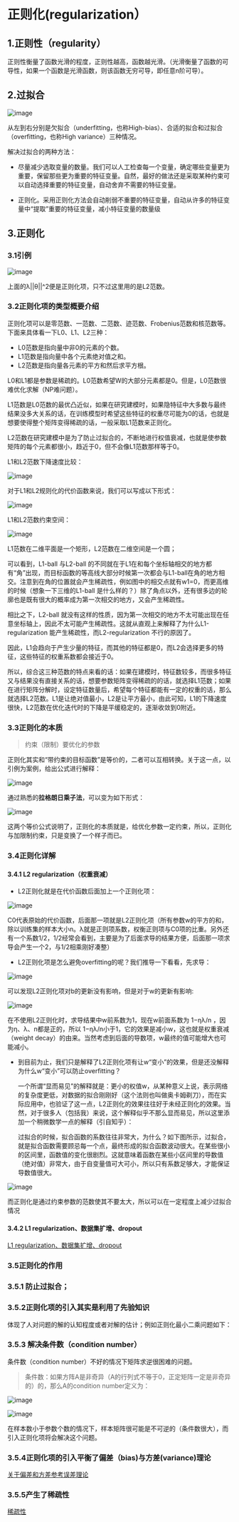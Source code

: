 # 正则化(regularization）
## 1.正则性（regularity）
正则性衡量了函数光滑的程度，正则性越高，函数越光滑。（光滑衡量了函数的可导性，如果一个函数是光滑函数，则该函数无穷可导，即任意n阶可导）。
## 2.过拟合

![image](http://www.datalearner.com/resources/blog_images/d5095e9f-bf4e-454b-a1ed-92557a013299.png)

从左到右分别是欠拟合（underfitting，也称High-bias）、合适的拟合和过拟合（overfitting，也称High variance）三种情况。

解决过拟合的两种方法：

- 尽量减少选取变量的数量。我们可以人工检查每一个变量，确定哪些变量更为重要，保留那些更为重要的特征变量。自然，最好的做法还是采取某种约束可以自动选择重要的特征变量，自动舍弃不需要的特征变量。

- 正则化。采用正则化方法会自动削弱不重要的特征变量，自动从许多的特征变量中“提取”重要的特征变量，减小特征变量的数量级

## 3.正则化
### 3.1引例

![image](http://www.datalearner.com/resources/blog_images/6a01bed3-190f-4418-85ec-10e92d14bbd5.png)

上面的λ||θ||^2便是正则化项，只不过这里用的是L2范数。

### 3.2正则化项的类型概要介绍
正则化项可以是零范数、一范数、二范数、迹范数、Frobenius范数和核范数等。下面来具体看一下L0、L1、L2三种：
- L0范数是指向量中非0的元素的个数。
- L1范数是指向量中各个元素绝对值之和。
- L2范数是指向量各元素的平方和然后求平方根。

L0和L1都是参数是稀疏的。L0范数希望W的大部分元素都是0。但是，L0范数很难优化求解（NP难问题）。

L1范数是L0范数的最优凸近似，如果在研究建模时，如果隐特征中大多数与最终结果没多大关系的话，在训练模型时希望这些特征的权重尽可能为0的话，也就是想要使得整个矩阵变得稀疏的话，一般采取L1范数来正则化。

L2范数在研究建模中是为了防止过拟合的，不断地进行权值衰减，也就是使参数矩阵的每个元素都很小，趋近于0，但不会像L1范数那样等于0。

L1和L2范数下降速度比较：

![image](http://img.blog.csdn.net/20160813232632087?watermark/2/text/aHR0cDovL2Jsb2cuY3Nkbi5uZXQv/font/5a6L5L2T/fontsize/400/fill/I0JBQkFCMA==/dissolve/70/gravity/Center)

对于L1和L2规则化的代价函数来说，我们可以写成以下形式：

![image](http://img.blog.csdn.net/20160813232806943?watermark/2/text/aHR0cDovL2Jsb2cuY3Nkbi5uZXQv/font/5a6L5L2T/fontsize/400/fill/I0JBQkFCMA==/dissolve/70/gravity/Center)

L1和L2范数约束空间：

![image](http://img.blog.csdn.net/20160813232854725?watermark/2/text/aHR0cDovL2Jsb2cuY3Nkbi5uZXQv/font/5a6L5L2T/fontsize/400/fill/I0JBQkFCMA==/dissolve/70/gravity/Center)

L1范数在二维平面是一个矩形，L2范数在二维空间是一个圆；

可以看到，L1-ball 与L2-ball 的不同就在于L1在和每个坐标轴相交的地方都有“角”出现，而目标函数的等高线大部分时候第一次都会与L1-ball在角的地方相交。注意到在角的位置就会产生稀疏性，例如图中的相交点就有w1=0，而更高维的时候（想象一下三维的L1-ball 是什么样的？）除了角点以外，还有很多边的轮廓也是既有很大的概率成为第一次相交的地方，又会产生稀疏性。

相比之下，L2-ball 就没有这样的性质，因为第一次相交的地方不太可能出现在任意坐标轴上，因此不太可能产生稀疏性。这就从直观上来解释了为什么L1-regularization 能产生稀疏性，而L2-regularization 不行的原因了。

因此，L1会趋向于产生少量的特征，而其他的特征都是0，而L2会选择更多的特征，这些特征的权重系数都会接近于0。

       
所以，综合这三种范数的特点来看的话：如果在建模时，特征数较多，而很多特征又与结果没有直接关系的话，想要参数矩阵变得稀疏的的话，就选择L1范数；如果在进行矩阵分解时，设定特征数量后，希望每个特征都能有一定的权重的话，那么就选择L2范数。L1是让绝对值最小，L2是让平方最小，由此可知，L1的下降速度很快，L2范数在优化迭代时的下降是平缓稳定的，逐渐收敛到0附近。
### 3.3正则化的本质
> 约束（限制）要优化的参数

正则化其实和“带约束的目标函数”是等价的，二者可以互相转换。关于这一点，以引例为案例，给出公式进行解释：

![image](http://img.blog.csdn.net/20140927172820098?watermark/2/text/aHR0cDovL2Jsb2cuY3Nkbi5uZXQvd3NqOTk4Njg5YWE=/font/5a6L5L2T/fontsize/400/fill/I0JBQkFCMA==/dissolve/70/gravity/Center)

通过熟悉的**拉格朗日乘子法**，可以变为如下形式：

![image](http://img.blog.csdn.net/20140927173332395?watermark/2/text/aHR0cDovL2Jsb2cuY3Nkbi5uZXQvd3NqOTk4Njg5YWE=/font/5a6L5L2T/fontsize/400/fill/I0JBQkFCMA==/dissolve/70/gravity/Center)

这两个等价公式说明了，正则化的本质就是，给优化参数一定约束，所以，正则化与加限制约束，只是变换了一个样子而已。
### 3.4正则化详解
#### 3.4.1 L2 regularization（权重衰减）

-  L2正则化就是在代价函数后面加上一个正则化项：

![image](http://i.imgur.com/9WnBBu1.jpg)

C0代表原始的代价函数，后面那一项就是L2正则化项（所有参数w的平方的和，除以训练集的样本大小n。λ就是正则项系数，权衡正则项与C0项的比重。另外还有一个系数1/2，1/2经常会看到，主要是为了后面求导的结果方便，后面那一项求导会产生一个2，与1/2相乘刚好凑整）

- L2正则化项是怎么避免overfitting的呢？我们推导一下看看，先求导：

![image](http://i.imgur.com/mebEC90.jpg)
    
可以发现L2正则化项对b的更新没有影响，但是对于w的更新有影响:

![image](http://i.imgur.com/qM83geg.jpg)

在不使用L2正则化时，求导结果中w前系数为1，现在w前面系数为 1−ηλ/n ，因为η、λ、n都是正的，所以 1−ηλ/n小于1，它的效果是减小w，这也就是权重衰减（weight decay）的由来。当然考虑到后面的导数项，w最终的值可能增大也可能减小。

- 到目前为止，我们只是解释了L2正则化项有让w“变小”的效果，但是还没解释为什么w“变小”可以防止overfitting？

    一个所谓“显而易见”的解释就是：更小的权值w，从某种意义上说，表示网络的复杂度更低，对数据的拟合刚刚好（这个法则也叫做奥卡姆剃刀），而在实际应用中，也验证了这一点，L2正则化的效果往往好于未经正则化的效果。当然，对于很多人（包括我）来说，这个解释似乎不那么显而易见，所以这里添加一个稍微数学一点的解释（引自知乎）：
    
    过拟合的时候，拟合函数的系数往往非常大，为什么？如下图所示，过拟合，就是拟合函数需要顾忌每一个点，最终形成的拟合函数波动很大。在某些很小的区间里，函数值的变化很剧烈。这就意味着函数在某些小区间里的导数值（绝对值）非常大，由于自变量值可大可小，所以只有系数足够大，才能保证导数值很大。

![image](http://i.imgur.com/RsR5cOK.png)

而正则化是通过约束参数的范数使其不要太大，所以可以在一定程度上减少过拟合情况
#### 3.4.2 L1 regularization、数据集扩增、dropout
[L1 regularization、数据集扩增、dropout](http://blog.csdn.net/u012162613/article/details/44261657)
### 3.5正则化的作用
### 3.5.1 防止过拟合；
### 3.5.2正则化项的引入其实是利用了先验知识
体现了人对问题的解的认知程度或者对解的估计；例如正则化最小二乘问题如下：
### 3.5.3 解决条件数（condition number）

条件数（condition number）不好的情况下矩阵求逆很困难的问题。
> 条件数：如果方阵A是非奇异（A的行列式不等于0，正定矩阵一定是非奇异的）的，那么A的condition number定义为：

![image](http://img.blog.csdn.net/20160813183849334?watermark/2/text/aHR0cDovL2Jsb2cuY3Nkbi5uZXQv/font/5a6L5L2T/fontsize/400/fill/I0JBQkFCMA==/dissolve/70/gravity/Center)

![image](http://img.blog.csdn.net/20160813185637967?watermark/2/text/aHR0cDovL2Jsb2cuY3Nkbi5uZXQv/font/5a6L5L2T/fontsize/400/fill/I0JBQkFCMA==/dissolve/70/gravity/Center)

在样本数小于参数个数的情况下，样本矩阵很可能是不可逆的（条件数很大），而引入正则化项将会解决这个问题。
### 3.5.4正则化项的引入平衡了偏差（bias)与方差(variance)理论
[关于偏差和方差参考误差理论](http://blog.csdn.NET/linkin1005/article/details/42563229)
### 3.5.5产生了稀疏性
[稀疏性](http://www.cnblogs.com/Rosanna/p/3946596.html)